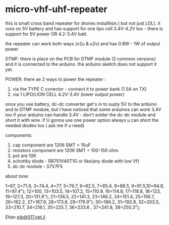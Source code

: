 # micro-vhf-uhf-repeater

this is small cross band repeater for drones installtion.( but not just LOL).
it runs on 5V battery and has support for one lipo cell 3.4V-4.2V too - there is support for 5V power OR 4.2-3.4V batt.


the repeater can work both ways (v2u & u2v) and has 0.8W - 1W of output power

DTMF:
there is place on the PCB for DTMF module (2 common versions) and it is connected to the arduino. the arduino sketch does not support it yet.

POWER:
there ae 2 ways to power the repeater :

1) via the TYPE C conector - connect it to power bank (1.5A on TX)
2) via 1 LIPO/LION CELL 4.2V-3.4V (lower output power)

once you use battery, dc-dc converter get's in to suply 5V to the arduino and to DTMF module, but I have noticed that some arduinos can work 3.4V too
if your arduino can handle 3.4V - don't solder the dc-dc module and short it with wire.
if U gonna use one power option always u can short the needed diodes too ( ask me if u need)

components:
1) cap component are 1206 SMT = 10uF
2) resistors component are 1206 SMT = 100-150 ohm.
3) pot are 10K
4) schottky diode - RB751V40T1G or like(any diode with low Vf)
5) dc-dc module -  S7V7F5 

about tone:

 1=67, 2=71.9, 3=74.4, 4=77, 5=79.7, 6=82.5, 7=85.4, 8=88.5, 9=91.5,10=94.8, 11=97.4");
 12=100, 13=103.5, 14=107.2, 15=110.9, 16=114.8, 17=118.8, 18=123, 19=127.3, 20=131.8");
 21=136.5, 22=141.3, 23=146.2, 24=151.4, 25=156.7, 26=162.2, 27=167.9, 28=173.8, 29=179.9");
 30=186.2, 31=192.8, 32=203.5, 33=210.7, 34=218.1, 35=225.7, 36=233.6 , 37=241.8, 38=250.3");


Eitan
eib@017.net.il
